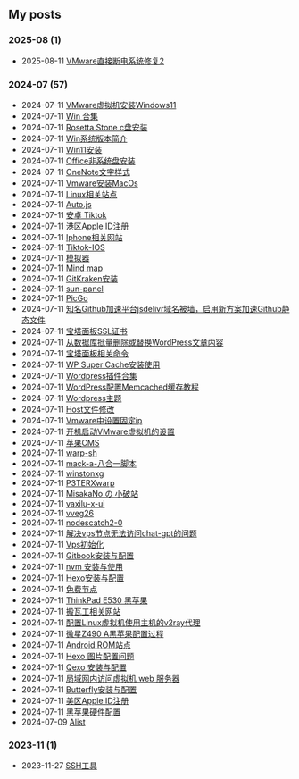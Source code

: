 ## My posts  
### **2025-08** (1)  
- 2025-08-11 [VMware直接断电系统修复2](https://kunba9527.github.io/2025/08/11/%E7%B3%BB%E7%BB%9F/Linux/Linux%E7%B3%BB%E7%BB%9F/VMware%E7%9B%B4%E6%8E%A5%E6%96%AD%E7%94%B5%E7%B3%BB%E7%BB%9F%E4%BF%AE%E5%A4%8D/)  
  
  
### **2024-07** (57)  
- 2024-07-11 [VMware虚拟机安装Windows11](https://kunba9527.github.io/2024/07/11/%E7%BD%91%E7%BB%9C/%E6%9C%AC%E5%9C%B0%E6%9C%8D%E5%8A%A1/Vmware/VMware%E8%99%9A%E6%8B%9F%E6%9C%BA%E5%AE%89%E8%A3%85Windows11/)  
- 2024-07-11 [Win 合集](https://kunba9527.github.io/2024/07/11/%E7%B3%BB%E7%BB%9F/Win/Win%20%E5%90%88%E9%9B%86/)  
- 2024-07-11 [Rosetta Stone c盘安装](https://kunba9527.github.io/2024/07/11/%E7%B3%BB%E7%BB%9F/Win/%E8%BD%AF%E4%BB%B6/%E4%B8%93%E4%B8%9A%E8%BD%AF%E4%BB%B6/Rosetta%20Stone%20c%E7%9B%98%E5%AE%89%E8%A3%85/)  
- 2024-07-11 [Win系统版本简介](https://kunba9527.github.io/2024/07/11/%E7%B3%BB%E7%BB%9F/Win/System/%E7%B3%BB%E7%BB%9F%E5%AE%89%E8%A3%85/Win%E7%B3%BB%E7%BB%9F%E7%89%88%E6%9C%AC%E7%AE%80%E4%BB%8B/)  
- 2024-07-11 [Win11安装](https://kunba9527.github.io/2024/07/11/%E7%B3%BB%E7%BB%9F/Win/System/%E7%B3%BB%E7%BB%9F%E5%AE%89%E8%A3%85/Win11%E5%AE%89%E8%A3%85/)  
- 2024-07-11 [Office非系统盘安装](https://kunba9527.github.io/2024/07/11/%E7%B3%BB%E7%BB%9F/Win/%E8%BD%AF%E4%BB%B6/%E5%8A%9E%E5%85%AC%E8%BD%AF%E4%BB%B6/Office%E9%9D%9E%E7%B3%BB%E7%BB%9F%E7%9B%98%E5%AE%89%E8%A3%85/)  
- 2024-07-11 [OneNote文字样式](https://kunba9527.github.io/2024/07/11/%E7%B3%BB%E7%BB%9F/Win/%E8%BD%AF%E4%BB%B6/%E5%8A%9E%E5%85%AC%E8%BD%AF%E4%BB%B6/OneNote%E6%96%87%E5%AD%97%E6%A0%B7%E5%BC%8F/)  
- 2024-07-11 [Vmware安装MacOs](https://kunba9527.github.io/2024/07/11/%E7%BD%91%E7%BB%9C/%E6%9C%AC%E5%9C%B0%E6%9C%8D%E5%8A%A1/Vmware/Vmware%E5%AE%89%E8%A3%85MacOs/)  
- 2024-07-11 [Linux相关站点](https://kunba9527.github.io/2024/07/11/%E7%B3%BB%E7%BB%9F/Linux/Linux%E7%B3%BB%E7%BB%9F/Linux%E7%9B%B8%E5%85%B3%E7%AB%99%E7%82%B9/)  
- 2024-07-11 [Auto.js](https://kunba9527.github.io/2024/07/11/%E7%B3%BB%E7%BB%9F/Phone/Android/Auto.js/)  
- 2024-07-11 [安卓 Tiktok](https://kunba9527.github.io/2024/07/11/%E7%B3%BB%E7%BB%9F/Phone/Android/%E5%AE%89%E5%8D%93%20Tiktok/)  
- 2024-07-11 [港区Apple ID注册](https://kunba9527.github.io/2024/07/11/%E7%B3%BB%E7%BB%9F/Phone/Iphone/%E6%B8%AF%E5%8C%BAApple%20ID%E6%B3%A8%E5%86%8C/)  
- 2024-07-11 [Iphone相关网站](https://kunba9527.github.io/2024/07/11/%E7%B3%BB%E7%BB%9F/Phone/Iphone/Iphone%E7%9B%B8%E5%85%B3%E7%BD%91%E7%AB%99/)  
- 2024-07-11 [Tiktok-IOS](https://kunba9527.github.io/2024/07/11/%E7%B3%BB%E7%BB%9F/Phone/Iphone/Tiktok-IOS/)  
- 2024-07-11 [模拟器](https://kunba9527.github.io/2024/07/11/%E7%B3%BB%E7%BB%9F/Phone/Mobile%20phone%20simulater/%E6%A8%A1%E6%8B%9F%E5%99%A8/)  
- 2024-07-11 [Mind map](https://kunba9527.github.io/2024/07/11/%E7%BD%91%E7%BB%9C/Github/Github%20Software/Mind%20map/)  
- 2024-07-11 [GitKraken安装](https://kunba9527.github.io/2024/07/11/%E7%BD%91%E7%BB%9C/Github/Github%20Software/GitKraken%E5%AE%89%E8%A3%85/)  
- 2024-07-11 [sun-panel](https://kunba9527.github.io/2024/07/11/%E7%BD%91%E7%BB%9C/Github/Github%20Software/sun-panel/)  
- 2024-07-11 [PicGo](https://kunba9527.github.io/2024/07/11/%E7%BD%91%E7%BB%9C/Github/Github%20Software/PicGo/)  
- 2024-07-11 [知名Github加速平台jsdelivr域名被墙，启用新方案加速Github静态文件](https://kunba9527.github.io/2024/07/11/%E7%BD%91%E7%BB%9C/%E6%9C%AC%E5%9C%B0%E6%9C%8D%E5%8A%A1/Vmware/%E7%9F%A5%E5%90%8DGithub%E5%8A%A0%E9%80%9F%E5%B9%B3%E5%8F%B0jsdelivr%E5%9F%9F%E5%90%8D%E8%A2%AB%E5%A2%99%EF%BC%8C%E5%90%AF%E7%94%A8%E6%96%B0%E6%96%B9%E6%A1%88%E5%8A%A0%E9%80%9FGithub%E9%9D%99%E6%80%81%E6%96%87%E4%BB%B6/)  
- 2024-07-11 [宝塔面板SSL证书](https://kunba9527.github.io/2024/07/11/%E7%BD%91%E7%BB%9C/%E6%9C%AC%E5%9C%B0%E6%9C%8D%E5%8A%A1/Vmware/%E5%AE%9D%E5%A1%94%E9%9D%A2%E6%9D%BFSSL%E8%AF%81%E4%B9%A6/)  
- 2024-07-11 [从数据库批量删除或替换WordPress文章内容](https://kunba9527.github.io/2024/07/11/%E7%BD%91%E7%BB%9C/%E6%9C%AC%E5%9C%B0%E6%9C%8D%E5%8A%A1/Vmware/%E4%BB%8E%E6%95%B0%E6%8D%AE%E5%BA%93%E6%89%B9%E9%87%8F%E5%88%A0%E9%99%A4%E6%88%96%E6%9B%BF%E6%8D%A2WordPress%E6%96%87%E7%AB%A0%E5%86%85%E5%AE%B9/)  
- 2024-07-11 [宝塔面板相关命令](https://kunba9527.github.io/2024/07/11/%E7%BD%91%E7%BB%9C/%E6%9C%AC%E5%9C%B0%E6%9C%8D%E5%8A%A1/Vmware/%E5%AE%9D%E5%A1%94%E9%9D%A2%E6%9D%BF%E7%9B%B8%E5%85%B3%E5%91%BD%E4%BB%A4/)  
- 2024-07-11 [WP Super Cache安装使用](https://kunba9527.github.io/2024/07/11/%E7%BD%91%E7%BB%9C/%E6%9C%AC%E5%9C%B0%E6%9C%8D%E5%8A%A1/Vmware/WP%20Super%20Cache%E5%AE%89%E8%A3%85%E4%BD%BF%E7%94%A8/)  
- 2024-07-11 [Wordpress插件合集](https://kunba9527.github.io/2024/07/11/%E7%BD%91%E7%BB%9C/%E6%9C%AC%E5%9C%B0%E6%9C%8D%E5%8A%A1/Vmware/Wordpress%E6%8F%92%E4%BB%B6%E5%90%88%E9%9B%86/)  
- 2024-07-11 [WordPress配置Memcached缓存教程](https://kunba9527.github.io/2024/07/11/%E7%BD%91%E7%BB%9C/%E6%9C%AC%E5%9C%B0%E6%9C%8D%E5%8A%A1/Vmware/WordPress%E9%85%8D%E7%BD%AEMemcached%E7%BC%93%E5%AD%98%E6%95%99%E7%A8%8B/)  
- 2024-07-11 [Wordpress主题](https://kunba9527.github.io/2024/07/11/%E7%BD%91%E7%BB%9C/%E6%9C%AC%E5%9C%B0%E6%9C%8D%E5%8A%A1/Vmware/Wordpress%E4%B8%BB%E9%A2%98/)  
- 2024-07-11 [Host文件修改](https://kunba9527.github.io/2024/07/11/%E7%BD%91%E7%BB%9C/%E6%9C%AC%E5%9C%B0%E6%9C%8D%E5%8A%A1/Vmware/Host%E6%96%87%E4%BB%B6%E4%BF%AE%E6%94%B9/)  
- 2024-07-11 [Vmware中设置固定ip](https://kunba9527.github.io/2024/07/11/%E7%BD%91%E7%BB%9C/%E6%9C%AC%E5%9C%B0%E6%9C%8D%E5%8A%A1/Vmware/Vmware%E4%B8%AD%E8%AE%BE%E7%BD%AE%E5%9B%BA%E5%AE%9Aip/)  
- 2024-07-11 [开机启动VMware虚拟机的设置](https://kunba9527.github.io/2024/07/11/%E7%BD%91%E7%BB%9C/%E6%9C%AC%E5%9C%B0%E6%9C%8D%E5%8A%A1/Vmware/%E5%BC%80%E6%9C%BA%E5%90%AF%E5%8A%A8VMware%E8%99%9A%E6%8B%9F%E6%9C%BA%E7%9A%84%E8%AE%BE%E7%BD%AE/)  
- 2024-07-11 [苹果CMS](https://kunba9527.github.io/2024/07/11/%E7%BD%91%E7%BB%9C/%E6%9C%AC%E5%9C%B0%E6%9C%8D%E5%8A%A1/Phpstudy/%E8%8B%B9%E6%9E%9CCMS/)  
- 2024-07-11 [warp-sh](https://kunba9527.github.io/2024/07/11/%E7%BD%91%E7%BB%9C/%E7%A7%91%E5%AD%A6%E4%B8%8A%E7%BD%91/%E7%A7%91%E5%AD%A6%E8%8A%82%E7%82%B9/warp-sh/)  
- 2024-07-11 [mack-a-八合一脚本](https://kunba9527.github.io/2024/07/11/%E7%BD%91%E7%BB%9C/%E7%A7%91%E5%AD%A6%E4%B8%8A%E7%BD%91/%E7%A7%91%E5%AD%A6%E8%8A%82%E7%82%B9/mack-a-%E5%85%AB%E5%90%88%E4%B8%80%E8%84%9A%E6%9C%AC/)  
- 2024-07-11 [winstonxg](https://kunba9527.github.io/2024/07/11/%E7%BD%91%E7%BB%9C/%E7%A7%91%E5%AD%A6%E4%B8%8A%E7%BD%91/%E7%A7%91%E5%AD%A6%E8%8A%82%E7%82%B9/winstonxg/)  
- 2024-07-11 [P3TERXwarp](https://kunba9527.github.io/2024/07/11/%E7%BD%91%E7%BB%9C/%E7%A7%91%E5%AD%A6%E4%B8%8A%E7%BD%91/%E7%A7%91%E5%AD%A6%E8%8A%82%E7%82%B9/P3TERXwarp/)  
- 2024-07-11 [MisakaNo の 小破站](https://kunba9527.github.io/2024/07/11/%E7%BD%91%E7%BB%9C/%E7%A7%91%E5%AD%A6%E4%B8%8A%E7%BD%91/%E7%A7%91%E5%AD%A6%E8%8A%82%E7%82%B9/MisakaNo%20%E3%81%AE%20%E5%B0%8F%E7%A0%B4%E7%AB%99/)  
- 2024-07-11 [vaxilu-x-ui](https://kunba9527.github.io/2024/07/11/%E7%BD%91%E7%BB%9C/%E7%A7%91%E5%AD%A6%E4%B8%8A%E7%BD%91/%E7%A7%91%E5%AD%A6%E8%8A%82%E7%82%B9/vaxilu-x-ui/)  
- 2024-07-11 [vveg26](https://kunba9527.github.io/2024/07/11/%E7%BD%91%E7%BB%9C/%E7%A7%91%E5%AD%A6%E4%B8%8A%E7%BD%91/%E7%A7%91%E5%AD%A6%E8%8A%82%E7%82%B9/vveg26/)  
- 2024-07-11 [nodescatch2-0](https://kunba9527.github.io/2024/07/11/%E7%BD%91%E7%BB%9C/%E7%A7%91%E5%AD%A6%E4%B8%8A%E7%BD%91/%E6%A2%AF%E5%AD%90%E5%B7%A5%E5%85%B7/nodescatch2-0/)  
- 2024-07-11 [解决vps节点无法访问chat-gpt的问题](https://kunba9527.github.io/2024/07/11/%E7%BD%91%E7%BB%9C/%E7%A7%91%E5%AD%A6%E4%B8%8A%E7%BD%91/%E7%96%91%E9%9A%BE%E6%9D%82%E7%97%87/%E8%A7%A3%E5%86%B3vps%E8%8A%82%E7%82%B9%E6%97%A0%E6%B3%95%E8%AE%BF%E9%97%AEchat-gpt%E7%9A%84%E9%97%AE%E9%A2%98/)  
- 2024-07-11 [Vps初始化](https://kunba9527.github.io/2024/07/11/%E7%BD%91%E7%BB%9C/%E7%A7%91%E5%AD%A6%E4%B8%8A%E7%BD%91/%E7%96%91%E9%9A%BE%E6%9D%82%E7%97%87/Vps%E5%88%9D%E5%A7%8B%E5%8C%96/)  
- 2024-07-11 [Gitbook安装与配置](https://kunba9527.github.io/2024/07/11/%E7%BD%91%E7%BB%9C/Github/Github%20Page/Gitbook/Gitbook%E5%AE%89%E8%A3%85%E4%B8%8E%E9%85%8D%E7%BD%AE/)  
- 2024-07-11 [nvm 安装与使用](https://kunba9527.github.io/2024/07/11/%E7%BD%91%E7%BB%9C/Github/Github%20Page/Hexo/nvm%20%E5%AE%89%E8%A3%85%E4%B8%8E%E4%BD%BF%E7%94%A8/)  
- 2024-07-11 [Hexo安装与配置](https://kunba9527.github.io/2024/07/11/%E7%BD%91%E7%BB%9C/Github/Github%20Page/Hexo/Hexo%E5%AE%89%E8%A3%85%E4%B8%8E%E9%85%8D%E7%BD%AE/)  
- 2024-07-11 [免费节点](https://kunba9527.github.io/2024/07/11/%E7%BD%91%E7%BB%9C/%E7%A7%91%E5%AD%A6%E4%B8%8A%E7%BD%91/%E7%A7%91%E5%AD%A6%E8%8A%82%E7%82%B9/%E5%85%8D%E8%B4%B9%E8%8A%82%E7%82%B9/)  
- 2024-07-11 [ThinkPad E530 黑苹果](https://kunba9527.github.io/2024/07/11/%E7%B3%BB%E7%BB%9F/Mac/%E9%BB%91%E8%8B%B9%E6%9E%9C/ThinkPad%20E530%20%E9%BB%91%E8%8B%B9%E6%9E%9C/)  
- 2024-07-11 [搬瓦工相关网站](https://kunba9527.github.io/2024/07/11/%E7%BD%91%E7%BB%9C/%E6%9C%8D%E5%8A%A1%E5%99%A8/%E7%9B%B8%E5%85%B3%E4%BF%A1%E6%81%AF/%E6%90%AC%E7%93%A6%E5%B7%A5%E7%9B%B8%E5%85%B3%E7%BD%91%E7%AB%99/)  
- 2024-07-11 [配置Linux虚拟机使用主机的v2ray代理](https://kunba9527.github.io/2024/07/11/%E7%BD%91%E7%BB%9C/%E6%9C%AC%E5%9C%B0%E6%9C%8D%E5%8A%A1/Vmware/%E9%85%8D%E7%BD%AELinux%E8%99%9A%E6%8B%9F%E6%9C%BA%E4%BD%BF%E7%94%A8%E4%B8%BB%E6%9C%BA%E7%9A%84v2ray%E4%BB%A3%E7%90%86/)  
- 2024-07-11 [微星Z490 A黑苹果配置过程](https://kunba9527.github.io/2024/07/11/%E7%B3%BB%E7%BB%9F/Mac/%E9%BB%91%E8%8B%B9%E6%9E%9C/%E5%BE%AE%E6%98%9FZ490%20A%E9%BB%91%E8%8B%B9%E6%9E%9C%E9%85%8D%E7%BD%AE%E8%BF%87%E7%A8%8B/)  
- 2024-07-11 [Android ROM站点](https://kunba9527.github.io/2024/07/11/%E7%B3%BB%E7%BB%9F/Phone/Android/Android%20ROM%E7%AB%99%E7%82%B9/)  
- 2024-07-11 [Hexo 图片配置问题](https://kunba9527.github.io/2024/07/11/%E7%BD%91%E7%BB%9C/Github/Github%20Page/Hexo/Hexo%20%E5%9B%BE%E7%89%87%E9%85%8D%E7%BD%AE%E9%97%AE%E9%A2%98/)  
- 2024-07-11 [Qexo 安装与配置](https://kunba9527.github.io/2024/07/11/%E7%BD%91%E7%BB%9C/Github/Github%20Page/Hexo/Qexo%20%E5%AE%89%E8%A3%85%E4%B8%8E%E9%85%8D%E7%BD%AE/)  
- 2024-07-11 [局域网内访问虚拟机 web 服务器](https://kunba9527.github.io/2024/07/11/%E7%BD%91%E7%BB%9C/%E6%9C%AC%E5%9C%B0%E6%9C%8D%E5%8A%A1/Vmware/%E5%B1%80%E5%9F%9F%E7%BD%91%E5%86%85%E8%AE%BF%E9%97%AE%E8%99%9A%E6%8B%9F%E6%9C%BA%20web%20%E6%9C%8D%E5%8A%A1%E5%99%A8/)  
- 2024-07-11 [Butterfly安装与配置](https://kunba9527.github.io/2024/07/11/%E7%BD%91%E7%BB%9C/Github/Github%20Page/Hexo/Butterfly%E5%AE%89%E8%A3%85%E4%B8%8E%E9%85%8D%E7%BD%AE/)  
- 2024-07-11 [美区Apple ID注册](https://kunba9527.github.io/2024/07/11/%E7%B3%BB%E7%BB%9F/Phone/Iphone/%E7%BE%8E%E5%8C%BAApple%20ID%E6%B3%A8%E5%86%8C/)  
- 2024-07-11 [黑苹果硬件配置](https://kunba9527.github.io/2024/07/11/%E7%B3%BB%E7%BB%9F/Mac/%E9%BB%91%E8%8B%B9%E6%9E%9C/%E9%BB%91%E8%8B%B9%E6%9E%9C%E7%A1%AC%E4%BB%B6%E9%85%8D%E7%BD%AE/)  
- 2024-07-09 [Alist](https://kunba9527.github.io/2024/07/09/%E7%BD%91%E7%BB%9C/Github/Github%20Software/Alist/)  
  
  
### **2023-11** (1)  
- 2023-11-27 [SSH工具](https://kunba9527.github.io/2023/11/27/%E7%BD%91%E7%BB%9C/%E6%9C%8D%E5%8A%A1%E5%99%A8/%E5%B7%A5%E5%85%B7/SSH%E5%B7%A5%E5%85%B7/)  
  
